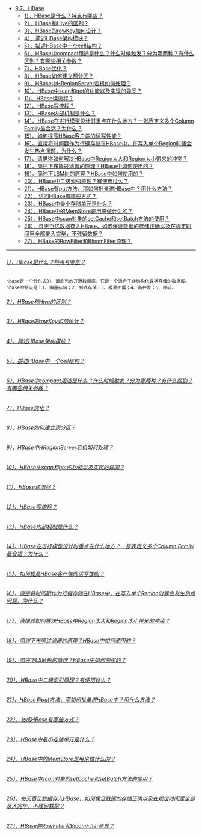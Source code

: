 * [9.7、HBase](bigdata-project/src/main/doc/hbase.md)
    - [1）、HBase是什么？特点有哪些？]()
    - [2）、HBase和Hive的区别？]()
    - [3）、HBase的rowKey如何设计？]()
    - [4）、简述HBase架构模块？]()
    - [5）、描述HBase中一个cell结构？]()
    - [6）、HBase中compact用途是什么？什么时候触发？分为哪两种？有什么区别？有哪些相关参数？]()
    - [7）、HBase优化？]()
    - [8）、HBase如何建立预分区？]()
    - [9）、HBase中HRegionServer宕机如何处理？]()
    - [10）、HBase中scan和get的功能以及实现的异同？]()
    - [11）、HBase读流程？]()
    - [12）、HBase写流程？]()
    - [13）、HBase内部机制是什么？]()
    - [14）、HBase在进行模型设计时重点在什么地方？一张表定义多个Column Family最合适？为什么？]()
    - [15）、如何提高HBase客户端的读写性能？]()
    - [16）、直接将时间戳作为行键存储在HBase中，在写入单个Region时候会发生热点问题，为什么？]()
    - [17）、请描述如何解决HBase中Region太大和Region太小带来的冲突？]()
    - [18）、简述下布隆过滤器的原理？HBase中如何使用的？]()
    - [19）、简述下LSM树的原理？HBase中如何使用的？]()
    - [20）、HBase中二级索引原理？有使用过么？]()
    - [21）、HBase有put方法，那如何批量进HBase中？用什么方法？]()
    - [22）、访问HBase有哪些方式？]()
    - [23）、HBase中最小存储单元是什么？]()
    - [24）、HBase中的MemStore是用来做什么的？]()
    - [25）、HBase中scan对象的setCache和setBatch方法的使用？]()
    - [26）、每天百亿数据存入HBase，如何保证数据的存储正确以及在规定时间里全部录入完毕，不残留数据？]()
    - [27）、HBase的RowFilter和BloomFilter原理？]()
---
###### [1）、HBase是什么？特点有哪些？]()
    hbase是一个分布式的、面向列的开源数据库，它是一个适合于非结构化数据存储的数据库。
    hbase的特点是：1、海量存储；2、列式存储；3、极易扩展；4、高并发；5、稀疏。

###### [2）、HBase和Hive的区别？]()
###### [3）、HBase的rowKey如何设计？]()
###### [4）、简述HBase架构模块？]()
###### [5）、描述HBase中一个cell结构？]()
###### [6）、HBase中compact用途是什么？什么时候触发？分为哪两种？有什么区别？有哪些相关参数？]()
###### [7）、HBase优化？]()
###### [8）、HBase如何建立预分区？]()
###### [9）、HBase中HRegionServer宕机如何处理？]()
###### [10）、HBase中scan和get的功能以及实现的异同？]()
###### [11）、HBase读流程？]()
###### [12）、HBase写流程？]()
###### [13）、HBase内部机制是什么？]()
###### [14）、HBase在进行模型设计时重点在什么地方？一张表定义多个Column Family最合适？为什么？]()
###### [15）、如何提高HBase客户端的读写性能？]()
###### [16）、直接将时间戳作为行键存储在HBase中，在写入单个Region时候会发生热点问题，为什么？]()
###### [17）、请描述如何解决HBase中Region太大和Region太小带来的冲突？]()
###### [18）、简述下布隆过滤器的原理？HBase中如何使用的？]()
###### [19）、简述下LSM树的原理？HBase中如何使用的？]()
###### [20）、HBase中二级索引原理？有使用过么？]()
###### [21）、HBase有put方法，那如何批量进HBase中？用什么方法？]()
###### [22）、访问HBase有哪些方式？]()
###### [23）、HBase中最小存储单元是什么？]()
###### [24）、HBase中的MemStore是用来做什么的？]()
###### [25）、HBase中scan对象的setCache和setBatch方法的使用？]()
###### [26）、每天百亿数据存入HBase，如何保证数据的存储正确以及在规定时间里全部录入完毕，不残留数据？]()
###### [27）、HBase的RowFilter和BloomFilter原理？]()
